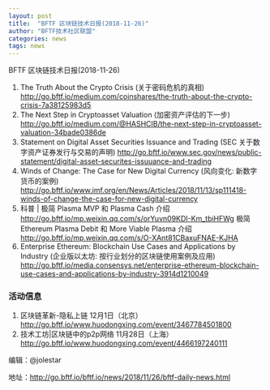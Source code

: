 ```yaml
---
layout: post
title:  "BFTF 区块链技术日报(2018-11-26)"
author: "BFTF技术社区联盟"
categories: news
tags: news
---
```


BFTF 区块链技术日报(2018-11-26)

1. The Truth About the Crypto Crisis (关于密码危机的真相) <http://go.bftf.io/medium.com/coinshares/the-truth-about-the-crypto-crisis-7a38125983d5>
2. The Next Step in Cryptoasset Valuation (加密资产评估的下一步) <http://go.bftf.io/medium.com/@HASHCIB/the-next-step-in-cryptoasset-valuation-34bade0386de>
3. Statement on Digital Asset Securities Issuance and Trading (SEC 关于数字资产证券发行与交易的声明) <http://go.bftf.io/www.sec.gov/news/public-statement/digital-asset-securites-issuuance-and-trading>
4. Winds of Change: The Case for New Digital Currency (风向变化: 新数字货币的案例) <http://go.bftf.io/www.imf.org/en/News/Articles/2018/11/13/sp111418-winds-of-change-the-case-for-new-digital-currency>
5. 科普 | 极简 Plasma MVP 和 Plasma Cash 介绍 <http://go.bftf.io/mp.weixin.qq.com/s/orYuvn09KDI-Km_tbiHFWg>  极简 Ethereum Plasma Debit 和 More Viable Plasma 介绍 <http://go.bftf.io/mp.weixin.qq.com/s/O-XAnt81CBaxuFNAE-KJHA>
6. Enterprise Ethereum: Blockchain Use Cases and Applications by Industry (企业版以太坊: 按行业划分的区块链使用案例及应用) <http://go.bftf.io/media.consensys.net/enterprise-ethereum-blockchain-use-cases-and-applications-by-industry-3914d1210049>



### 活动信息

1. 区块链革新-隐私上链 12月1日（北京） <http://go.bftf.io/www.huodongxing.com/event/3467784501800>
2. 技术工坊|区块链中的p2p网络 11月28日（上海）<http://go.bftf.io/www.huodongxing.com/event/4466197240111>


编辑：@jolestar

地址：http://go.bftf.io/bftf.io/news/2018/11/26/bftf-daily-news.html

